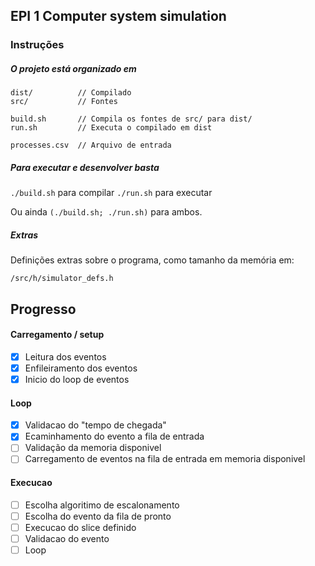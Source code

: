 ## EPI 1 Computer system simulation

### Instruções

##### O projeto está organizado em

    dist/          // Compilado
    src/           // Fontes

    build.sh       // Compila os fontes de src/ para dist/
    run.sh         // Executa o compilado em dist

    processes.csv  // Arquivo de entrada

##### Para executar e desenvolver basta

`./build.sh` para compilar
`./run.sh` para executar

Ou ainda `(./build.sh; ./run.sh)` para ambos.

##### Extras

Definições extras sobre o programa, como tamanho da memória em:

    /src/h/simulator_defs.h

## Progresso

#### Carregamento / setup
- [x] Leitura dos eventos
- [x] Enfileiramento dos eventos
- [x] Inicio do loop de eventos

#### Loop
- [x] Validacao do "tempo de chegada"
- [x] Ecaminhamento do evento a fila de entrada
- [ ] Validação da memoria disponivel
- [ ] Carregamento de eventos na fila de entrada em memoria disponivel

#### Execucao
- [ ] Escolha algoritimo de escalonamento
- [ ] Escolha do evento da fila de pronto
- [ ] Execucao do slice definido
- [ ] Validacao do evento
- [ ] Loop
